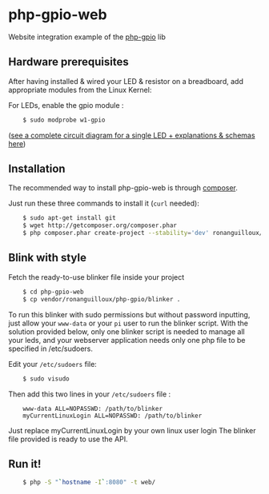 php-gpio-web
============

Website integration example of the [php-gpio](https://github.com/ronanguilloux/php-gpio) lib



Hardware prerequisites
----------------------

After having installed & wired your LED & resistor on a breadboard, 
add appropriate modules from the Linux Kernel:

For LEDs, enable the gpio module :

``` bash
    $ sudo modprobe w1-gpio
```

([see a complete circuit diagram for a single LED + explanations & schemas here](https://projects.drogon.net/raspberry-pi/gpio-examples/tux-crossing/gpio-examples-1-a-single-led/))


Installation
------------

The recommended way to install php-gpio-web is through [composer](http://getcomposer.org).

Just run these three commands to install it (`curl` needed):

``` bash
    $ sudo apt-get install git
    $ wget http://getcomposer.org/composer.phar
    $ php composer.phar create-project --stability='dev' ronanguilloux/php-gpio-web
```


Blink with style
----------------

Fetch the ready-to-use blinker file inside your project

``` bash
    $ cd php-gpio-web
    $ cp vendor/ronanguilloux/php-gpio/blinker .
```

To run this blinker with sudo permissions but without password inputting,
just allow your `www-data` or your `pi` user to run the blinker script.
With the solution provided below, only one blinker script is needed to manage all your leds,
and your webserver application needs only one php file to be specified in /etc/sudoers.

Edit your `/etc/sudoers` file:

``` bash
    $ sudo visudo
```

Then add this two lines in your `/etc/sudoers` file :

```
    www-data ALL=NOPASSWD: /path/to/blinker
    myCurrentLinuxLogin ALL=NOPASSWD: /path/to/blinker
```

Just replace myCurrentLinuxLogin by your own linux user login
The blinker file provided is ready to use the API.


Run it!
-------

``` bash
    $ php -S "`hostname -I`:8080" -t web/
```


